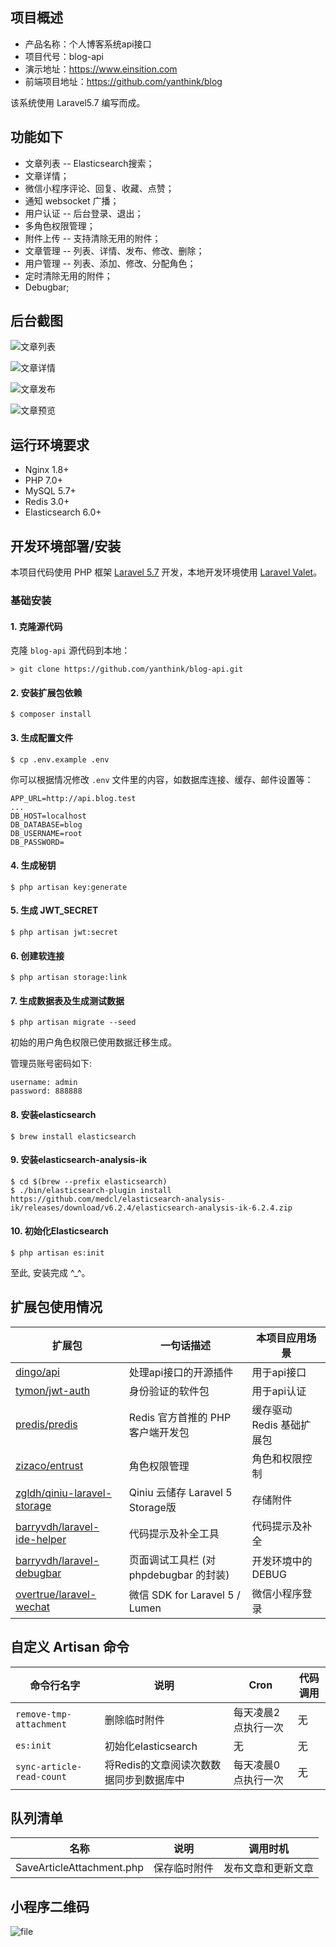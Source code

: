 ## 项目概述

* 产品名称：个人博客系统api接口
* 项目代号：blog-api
* 演示地址：https://www.einsition.com
* 前端项目地址：https://github.com/yanthink/blog

该系统使用 Laravel5.7 编写而成。


## 功能如下


- 文章列表 -- Elasticsearch搜索；
- 文章详情；
- 微信小程序评论、回复、收藏、点赞；
- 通知 websocket 广播；
- 用户认证 -- 后台登录、退出；
- 多角色权限管理；
- 附件上传 -- 支持清除无用的附件；
- 文章管理 -- 列表、详情、发布、修改、删除；
- 用户管理 -- 列表、添加、修改、分配角色；
- 定时清除无用的附件；
- Debugbar;

## 后台截图
![文章列表](http://qiniu.einsition.com/article/a27/32077943eb94be253f1ef4bfee6a1ad7.png)

![文章详情](http://qiniu.einsition.com/article/a27/afb57458fedc4d53626c9b6e6f26136d.png)

![文章发布](http://qiniu.einsition.com/article/a27/e800fb0dc80eb18d7d437ed61c283149.png)

![文章预览](http://qiniu.einsition.com/article/a27/3ef3cf768ebdffcba8eb42bf94a22e7f.png)

## 运行环境要求

- Nginx 1.8+
- PHP 7.0+
- MySQL 5.7+
- Redis 3.0+
- Elasticsearch 6.0+

## 开发环境部署/安装

本项目代码使用 PHP 框架 [Laravel 5.7](https://d.laravel-china.org/docs/5.7/) 开发，本地开发环境使用 [Laravel Valet](https://laravel-china.org/docs/laravel/5.7/valet)。

### 基础安装

#### 1. 克隆源代码

克隆 `blog-api` 源代码到本地：

    > git clone https://github.com/yanthink/blog-api.git

#### 2. 安装扩展包依赖
```shell
$ composer install
```

#### 3. 生成配置文件

```shell
$ cp .env.example .env
```

你可以根据情况修改 `.env` 文件里的内容，如数据库连接、缓存、邮件设置等：

```
APP_URL=http://api.blog.test
...
DB_HOST=localhost
DB_DATABASE=blog
DB_USERNAME=root
DB_PASSWORD=
```

#### 4. 生成秘钥

```shell
$ php artisan key:generate
```

#### 5. 生成 JWT_SECRET

```shell
$ php artisan jwt:secret
```

#### 6. 创建软连接
```shell
$ php artisan storage:link
```

#### 7. 生成数据表及生成测试数据
```shell
$ php artisan migrate --seed
```

初始的用户角色权限已使用数据迁移生成。

管理员账号密码如下:

```
username: admin
password: 888888
```

#### 8. 安装elasticsearch
```shell
$ brew install elasticsearch
```

#### 9. 安装elasticsearch-analysis-ik
```shell
$ cd $(brew --prefix elasticsearch)
$ ./bin/elasticsearch-plugin install https://github.com/medcl/elasticsearch-analysis-ik/releases/download/v6.2.4/elasticsearch-analysis-ik-6.2.4.zip
```

#### 10. 初始化Elasticsearch
```shell
$ php artisan es:init
```

至此, 安装完成 ^_^。


## 扩展包使用情况

| 扩展包 | 一句话描述 | 本项目应用场景 |
| --- | --- | --- |
| [dingo/api](https://github.com/dingo/api) | 处理api接口的开源插件 | 用于api接口 |
| [tymon/jwt-auth](https://github.com/tymondesigns/jwt-auth) | 身份验证的软件包 | 用于api认证  |
| [predis/predis](https://github.com/nrk/predis.git) | Redis 官方首推的 PHP 客户端开发包 | 缓存驱动 Redis 基础扩展包 |
| [zizaco/entrust](https://github.com/Zizaco/entrust) | 角色权限管理 | 角色和权限控制 |
| [zgldh/qiniu-laravel-storage](https://github.com/zgldh/qiniu-laravel-storage) | Qiniu 云储存 Laravel 5 Storage版 | 存储附件 |
| [barryvdh/laravel-ide-helper](https://github.com/barryvdh/laravel-ide-helper) | 代码提示及补全工具 | 代码提示及补全 |
| [barryvdh/laravel-debugbar](https://github.com/barryvdh/laravel-debugbar) | 页面调试工具栏 (对 phpdebugbar 的封装) | 开发环境中的 DEBUG |
| [overtrue/laravel-wechat](https://github.com/overtrue/laravel-wechat) | 微信 SDK for Laravel 5 / Lumen | 微信小程序登录 |

## 自定义 Artisan 命令

| 命令行名字 | 说明 | Cron | 代码调用 |
| --- | --- | --- | --- |
| `remove-tmp-attachment` | 删除临时附件 | 每天凌晨2点执行一次 | 无 |
| `es:init` | 初始化elasticsearch | 无 | 无 |
| `sync-article-read-count` | 将Redis的文章阅读次数数据同步到数据库中 |  每天凌晨0点执行一次 | 无 |

## 队列清单

| 名称 | 说明 | 调用时机 |
| --- | --- | --- |
| SaveArticleAttachment.php | 保存临时附件 | 发布文章和更新文章 |


## 小程序二维码

![file](http://qiniu.einsition.com/article/a27/126393085b4a7553b146d7099fa543fe.jpeg)